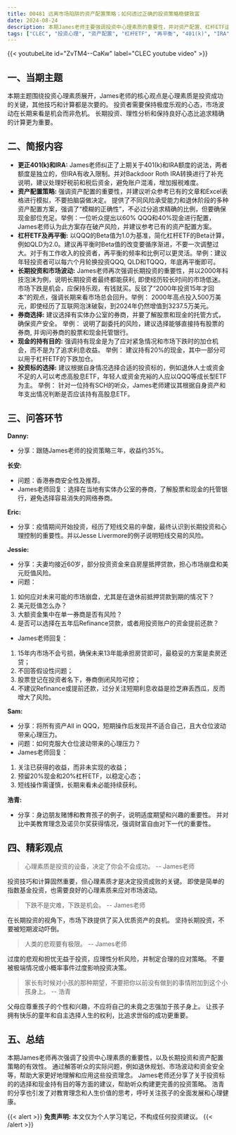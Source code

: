 ```yaml
---
title: 00481 远离市场陷阱的资产配置策略；如何透过正确的投资策略稳健致富
date: 2024-08-24
description: 本期James老师主要强调投资中心理素质的重要性，并对资产配置、杠杆ETF运用及再平衡策略、401(k)和IRA账户的补充说明以及券商选择等方面进行了讲解。问答环节解答了听众关于抵押贷款投资、市场崩盘风险、单一券商风险等问题，以及如何面对市场波动带来的心理压力。 此外，还分享了关于投资标的的选择、现金持有目的、以及人生规划等话题。
tags: ["CLEC", "投资心理", "资产配置", "杠杆ETF", "再平衡", "401(k)", "IRA", "券商安全", "市场波动", "投资标的", "现金管理", "人生规划"]
---
```


{{< youtubeLite id="ZvTM4--CaKw" label="CLEC youtube video" >}}

## 一、当期主题
本期主题围绕投资心理素质展开，James老师的核心观点是心理素质是投资成功的关键，其他技巧和计算都是次要的。 投资者需要保持极度乐观的心态，市场波动在长期来看是机会而非危机。 长期投资、理性分析和保持良好心态比追求精确的计算更为重要。 

## 二、简报内容
* **更正401(k)和IRA:** James老师纠正了上期关于401(k)和IRA额度的说法，两者额度是独立的，但IRA有收入限制。并对Backdoor Roth IRA转换进行了补充说明，建议处理好税前和税后资金，避免账户混淆，增加报税难度。  
* **资产配置策略:**  强调资产配置的重要性，并建议听众参考已有的文章和Excel表格进行模拟，不要拍脑袋做决定。  提供了不同风险承受能力和退休阶段的多种资产配置方案，强调了“模糊的正确性”，不必过分追求精确的比例，但要确保现金部位充足。举例：一位听众提出以60% QQQ和40%现金进行配置，James老师认为此方案存在破产风险，并建议参考已有的资产配置方案。
* **杠杆ETF及再平衡:**  以QQQ的Beta值为1.0为基准，简化杠杆ETF的Beta计算，例如QLD为2.0。建议再平衡时Beta值的改变要循序渐进，不要一次调整过大。对于有工作收入的投资者，再平衡的频率和比例可以更灵活。举例：建议年轻投资者可以每六个月轮换投资QQQ, QLD和TQQQ，年底再平衡即可。
* **长期投资和市场波动:**  James老师再次强调长期投资的重要性，并以2000年科技泡沫为例，说明长期投资者最终都能获利, 即使经历较长时间的市场低迷。  市场下跌是机会，应保持乐观，有钱就买。反驳了“2000年投资15年才回本”的观点，强调长期来看市场总会回升。举例： 2000年高点投入500万美元，即使经历了互联网泡沫破裂，到2024年仍然增值到3237.5万美元。
* **券商选择:**  建议选择有实体办公室的券商，并要了解股票和现金的托管方式，确保资产安全。  举例： 说明了副委托的风险，建议选择能够直接持有股票的券商, 并询问券商的股票和现金托管银行。
* **现金的持有目的:**  强调持有现金是为了应对紧急情况和市场下跌时的加仓机会，而不是为了追求利息收益。   举例： 建议持有20%的现金，其中一部分可以用于杠杆ETF的下跌加仓。
* **投资标的选择:**  建议根据自身情况选择合适的投资标的，例如退休人士或资金不足的人可以考虑高股息ETF，年轻人或资金充裕的人应以QQQ等成长型ETF为主。 举例： 针对一位持有SCH的听众，James老师建议其根据自身资产和年支出情况判断是否应该持有高股息ETF。

## 三、问答环节
**Danny:**
- 分享：跟随James老师的投资策略三年，收益约35%。

**长安:**
- 问题：香港券商安全性及推荐。
- James老师回复：选择在当地有实体办公室的券商，了解股票和现金的托管银行，避免选择容易消失的网络券商。

**Eric:**
- 分享：疫情期间开始投资，经历了短线交易的辛酸，最终认识到长期投资和心理控制的重要性。并以Jesse Livermore的例子说明短线交易的风险。

**Jessie:**
- 分享：夫妻均接近60岁，部分投资资金来自房屋抵押贷款，担心市场崩盘和美元贬值风险。
- 问题：
1. 如何应对未来可能的市场崩盘，尤其是在退休前抵押贷款到期的情况下？ 
2. 美元贬值怎么办？ 
3. 大额资金集中在单一券商是否有风险？ 
4. 是否可以选择在五年后Refinance贷款，或者用投资账户的资金提前还款？
- James老师回复：
1. 15年内市场不会亏损，确保未来13年能承担房贷即可，最稳妥的方案是卖房还贷；
2. 不回答假设性问题；
3. 股票登记在投资者名下，券商倒闭风险可控； 
4. 不建议Refinance或提前还款，过分关注短期利息收益是捡芝麻丢西瓜，反而增大了风险。

**Sam:**
- 分享：将所有资产All in QQQ，短期操作后发现并不适合自己，且大仓位波动带来心理压力。 
- 问题：如何克服大仓位波动带来的心理压力？
- James老师回复：
1. 关注已获得的收益，而非未实现的收益；
2. 预留20%现金和20%杠杆ETF，以稳定心态；
3. 短线操作需谨慎，长期来看未必能持续获利。

**浩青:**
- 分享：身边朋友赌博和教育孩子的例子，说明适度期望和兴趣的重要性。 并对比中美教育理念及诺贝尔奖获得情况，强调财富自由对下一代的重要性。

## 四、精彩观点
> 心理素质是投资的设备，决定了你会不会成功。
> -- James老师

投资技巧和计算固然重要，但心理素质才是决定投资成败的关键。 即使是简单的指数基金投资，也需要良好的心理素质来应对市场波动。

> 下跌不是灾难，下跌是机会。
> -- James老师

在长期投资的视角下，市场下跌提供了买入优质资产的良机。  坚持长期投资，不要被短期波动吓倒。

> 人类的悲观要有极限。
> -- James老师

过度的悲观和担忧无益于投资，应理性分析风险，并制定合理的应对策略。 不要被极端情况或小概率事件过度影响投资决策。

> 家长有时候对小孩的那种期望，不要把你以前没有做到的事情附加到这个小孩身上。
> -- 浩青

父母应尊重孩子的个性和兴趣，不应将自己的未竟之志强加于孩子身上。  让孩子拥有快乐的童年和自主选择人生的权利，比追求世俗的成功更重要。


## 五、总结
本期James老师再次强调了投资中心理素质的重要性，以及长期投资和资产配置策略的有效性。 通过解答听众的实际问题，例如退休规划、市场波动和资金安全等，帮助大家更好地理解和应用这些投资理念。  James老师还分享了关于投资标的的选择和现金持有目的等方面的建议，帮助听众构建更完善的投资策略。 浩青的分享也引发了对教育理念和人生价值的思考，呼吁关注孩子的全面发展和心理健康。

{{< alert >}}
**免责声明:** 本文仅为个人学习笔记，不构成任何投资建议。
{{< /alert >}}

